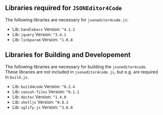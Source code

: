 
## Libraries required for  `JSONEditor4Code`
The following libraries are necessary for `jsoneditor4code.js`:
* Lib: `handlebars` Version: `^4.1.2`
* Lib: `jquery` Version: `^3.4.1`
* Lib: `linkparam` Version: `^1.0.8`


## Libraries for Building and Developement
The following libraries are necessary for building the `jsoneditor4code`. 
These libraries are not included in `jsoneditor4code.js`, but e.g. are required in `build.js`.
* Lib: `build4code` Version: `^0.2.4`
* Lib: `concat-files` Version: `^0.1.1`
* Lib: `doctoc` Version: `^1.4.0`
* Lib: `shelljs` Version: `^0.8.3`
* Lib: `uglify-js` Version: `^3.6.0`

